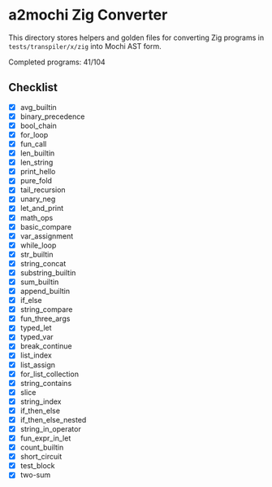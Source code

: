 # a2mochi Zig Converter

This directory stores helpers and golden files for converting Zig programs
in `tests/transpiler/x/zig` into Mochi AST form.

Completed programs: 41/104

## Checklist
- [x] avg_builtin
- [x] binary_precedence
- [x] bool_chain
- [x] for_loop
- [x] fun_call
- [x] len_builtin
- [x] len_string
- [x] print_hello
- [x] pure_fold
- [x] tail_recursion
- [x] unary_neg
- [x] let_and_print
- [x] math_ops
- [x] basic_compare
- [x] var_assignment
- [x] while_loop
- [x] str_builtin
- [x] string_concat
- [x] substring_builtin
- [x] sum_builtin
- [x] append_builtin
- [x] if_else
- [x] string_compare
- [x] fun_three_args
- [x] typed_let
- [x] typed_var
- [x] break_continue
- [x] list_index
- [x] list_assign
- [x] for_list_collection
- [x] string_contains
- [x] slice
- [x] string_index
- [x] if_then_else
- [x] if_then_else_nested
- [x] string_in_operator
- [x] fun_expr_in_let
- [x] count_builtin
- [x] short_circuit
- [x] test_block
- [x] two-sum
